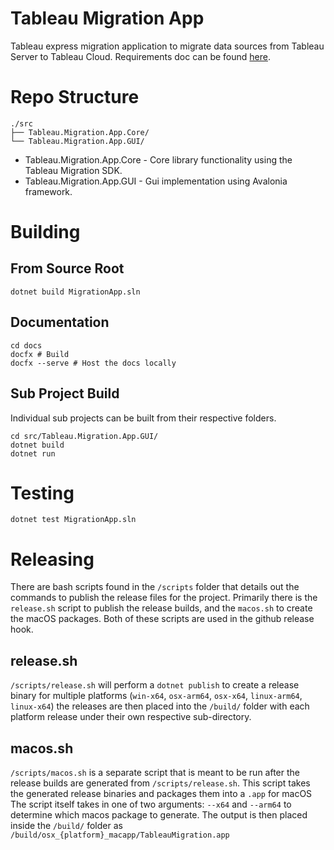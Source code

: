 # Tableau Migration App
Tableau express migration application to migrate data sources from Tableau Server to Tableau Cloud.
Requirements doc can be found [here](https://docs.google.com/document/d/1DXrYdTbS5aGcZeicNVAdD1tvGRwtH1Yj/edit#heading=h.gjdgxs).

# Repo Structure
```
./src
├── Tableau.Migration.App.Core/
└── Tableau.Migration.App.GUI/
```
* Tableau.Migration.App.Core - Core library functionality using the Tableau Migration SDK.
* Tableau.Migration.App.GUI - Gui implementation using Avalonia framework.

# Building
## From Source Root
```
dotnet build MigrationApp.sln
```

## Documentation
```
cd docs
docfx # Build
docfx --serve # Host the docs locally
```

##  Sub Project Build
Individual sub projects can be built from their respective folders.
```
cd src/Tableau.Migration.App.GUI/
dotnet build
dotnet run
```

# Testing
```
dotnet test MigrationApp.sln
```
# Releasing
There are bash scripts found in the `/scripts` folder that details out the commands to publish the release files for the project.
Primarily there is the `release.sh` script to publish the release builds, and the `macos.sh` to create the macOS packages. Both of these scripts are used in the 
github release hook.

## release.sh
`/scripts/release.sh` will perform a `dotnet publish` to create a release binary for multiple platforms (`win-x64`, `osx-arm64`, `osx-x64`, `linux-arm64`, `linux-x64`)
the releases are then placed into the `/build/` folder with each platform release under their own respective sub-directory. 

## macos.sh
`/scripts/macos.sh` is a separate script that is meant to be run after the release builds are generated from `/scripts/release.sh`. This script takes the generated release binaries and packages them into a `.app` for macOS
The script itself takes in one of two arguments: `--x64` and `--arm64` to determine which macos package to generate. The output is then placed inside the `/build/` folder as `/build/osx_{platform}_macapp/TableauMigration.app`



